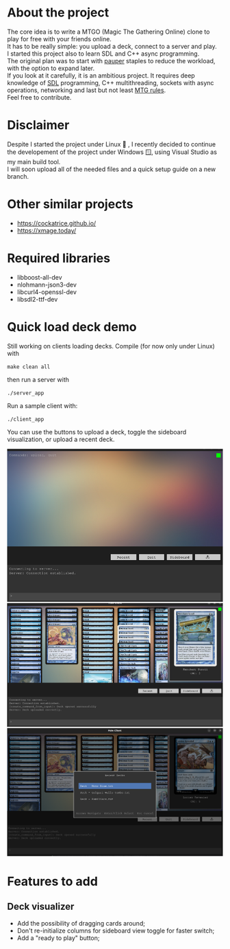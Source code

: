 # About the project
The core idea is to write a MTGO (Magic The Gathering Online) clone to play for free with your friends online.\
It has to be really simple: you upload a deck, connect to a server and play.\
I started this project also to learn SDL and C++ async programming.\
The original plan was to start with [pauper](https://www.mtggoldfish.com/metagame/pauper#paper) staples to reduce the workload, with the option to expand later.\
If you look at it carefully, it is an ambitious project. It requires deep knowledge of [SDL](https://wiki.libsdl.org/wiki/index) programming, C++ multithreading, sockets with async operations, networking and last but not least [MTG rules](https://media.wizards.com/2025/downloads/MagicCompRules%2020250725.pdf).\
Feel free to contribute.

# Disclaimer
Despite I started the project under Linux 🐧 , I recently decided to continue the developement of the project under Windows 🪟, using Visual Studio as my main build tool.\
I will soon upload all of the needed files and a quick setup guide on a new branch.

# Other similar projects
+ https://cockatrice.github.io/
+ https://xmage.today/
  
# Required libraries
+ libboost-all-dev
+ nlohmann-json3-dev
+ libcurl4-openssl-dev    
+ libsdl2-ttf-dev

# Quick load deck demo
Still working on clients loading decks.
Compile (for now only under Linux) with
```
make clean all
```
then run a server with
```
./server_app
```
Run a sample client with:
```
./client_app
```
You can use the buttons to upload a deck, toggle the sideboard visualization, or upload a recent deck.

![screenshot](client1.png)
![screenshot](client2.png)
![screenshot](client3.png)

# Features to add
## Deck visualizer
+ Add the possibility of dragging cards around;
+ Don't re-initialize columns for sideboard view toggle for faster switch;
+ Add a "ready to play" button;

